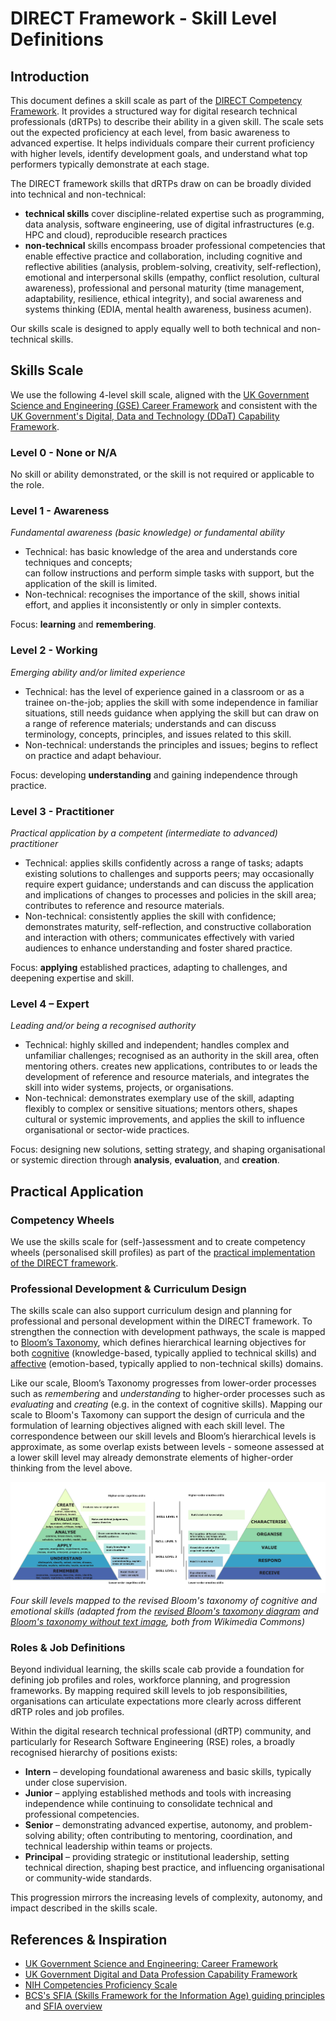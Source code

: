 # DIRECT Framework - Skill Level Definitions

## Introduction

This document defines a skill scale as part of the [DIRECT Competency Framework][direct-framework]. 
It provides a structured way for digital research technical professionals (dRTPs) to describe their ability in a given skill. 
The scale sets out the expected proficiency at each level, from basic awareness to advanced expertise. 
It helps individuals compare their current proficiency with higher levels, identify development goals, and understand what top performers typically demonstrate at each stage.

The DIRECT framework skills that dRTPs draw on can be broadly divided into technical and non-technical: 

- **technical skills** cover discipline-related expertise such as programming, data analysis, software engineering, use of digital infrastructures (e.g. HPC and cloud), reproducible research practices
- **non-technical** skills encompass broader professional competencies that enable effective practice and collaboration, including cognitive and reflective abilities (analysis, problem-solving, creativity, self-reflection), emotional and interpersonal skills (empathy, conflict resolution, cultural awareness), professional and personal maturity (time management, adaptability, resilience, ethical integrity), and social awareness and systems thinking (EDIA, mental health awareness, business acumen).

Our skills scale is designed to apply equally well to both technical and non-technical skills. 

## Skills Scale

We use the following 4-level skill scale, aligned with the [UK Government Science and Engineering (GSE) Career Framework][gse-framework] and consistent with the [UK Government's Digital, Data and Technology (DDaT) Capability Framework][ddat-framework].

### Level 0 - None or N/A

No skill or ability demonstrated, or the skill is not required or applicable to the role.

### Level 1 - Awareness

*Fundamental awareness (basic knowledge) or fundamental ability*

- Technical: has basic knowledge of the area and understands core techniques and concepts;  
can follow instructions and perform simple tasks with support, but the application of the skill is limited.
- Non-technical: recognises the importance of the skill, shows initial effort, and applies it inconsistently or only in simpler contexts.

Focus: **learning** and **remembering**.

### Level 2 - Working

*Emerging ability and/or limited experience*

- Technical: has the level of experience gained in a classroom or as a trainee on-the-job;
applies the skill with some independence in familiar situations, still needs guidance when applying the skill but can draw on a range of reference materials;
understands and can discuss terminology, concepts, principles, and issues related to this skill.
- Non-technical: understands the principles and issues; begins to reflect on practice and adapt behaviour.

Focus: developing **understanding** and gaining independence through practice.

### Level 3 - Practitioner

*Practical application by a competent (intermediate to advanced) practitioner*

- Technical: applies skills confidently across a range of tasks; 
adapts existing solutions to challenges and supports peers; 
may occasionally require expert guidance; 
understands and can discuss the application and implications of changes to processes and policies in the skill area; 
contributes to reference and resource materials.
- Non-technical: consistently applies the skill with confidence; 
demonstrates maturity, self-reflection, and constructive collaboration and interaction with others; 
communicates effectively with varied audiences to enhance understanding and foster shared practice.

Focus: **applying** established practices, adapting to challenges, and deepening expertise and skill.

### Level 4 – Expert

*Leading and/or being a recognised authority*

- Technical: highly skilled and independent; 
handles complex and unfamiliar challenges; 
recognised as an authority in the skill area, often mentoring others. 
creates new applications, contributes to or leads the development of reference and resource materials, and integrates the skill into wider systems, projects, or organisations.
- Non-technical: demonstrates exemplary use of the skill, adapting flexibly to complex or sensitive situations;
mentors others, shapes cultural or systemic improvements, and applies the skill to influence organisational or sector-wide practices.

Focus: designing new solutions, setting strategy, and shaping organisational or systemic direction through **analysis**, **evaluation**, and **creation**.

## Practical Application

### Competency Wheels

We use the skills scale for (self-)assessment and to create competency wheels (personalised skill profiles) as part of the [practical implementation of the DIRECT framework][direct-webapp].

### Professional Development & Curriculum Design 

The skills scale can also support curriculum design and planning for professional and personal development within the DIRECT framework.
To strengthen the connection with development pathways, the scale is mapped to [Bloom’s Taxonomy][blooms-taxonomy], which defines hierarchical learning objectives for both [cognitive][blooms-taxonomy-cognitive-image] (knowledge-based, typically applied to technical skills) and [affective][blooms-taxonomy-affective-image] (emotion-based, typically applied to non-technical skills) domains.

Like our scale, Bloom’s Taxonomy progresses from lower-order processes such as *remembering* and *understanding* to higher-order processes such as *evaluating* and *creating* (e.g. in the context of cognitive skills).
Mapping our scale to Bloom's Taxomony can support the design of curricula and the formulation of learning objectives aligned with each skill level.
The correspondence between our skill levels and Bloom’s hierarchical levels is approximate, as some overlap exists between levels - someone assessed at a lower skill level may already demonstrate elements of higher-order thinking from the level above.

![4 skill levels from the skills scale mapped to six categories of Bloom's taxonomy, with skill level 1 mapped to remembering, level 2 to understanding, level 3 to applying, and level 4 jointly mapped to analysing, evaluation and creating](../images/Bloom-taxonomy-cognitive-emotive-levels-combined.png)
*Four skill levels mapped to the revised Bloom's taxonomy of cognitive and emotional skills (adapted from the [revised Bloom's taxomony diagram][revised-blooms-taxonomy-image] and [Bloom's taxonomy without text image][blooms-taxonomy-without-text], both from Wikimedia Commons)*

### Roles & Job Definitions 

Beyond individual learning, the skills scale cab provide a foundation for defining job profiles and roles, workforce planning, and progression frameworks. 
By mapping required skill levels to job responsibilities, organisations can articulate expectations more clearly across different dRTP roles and job profiles.

Within the digital research technical professional (dRTP) community, and particularly for Research Software Engineering (RSE) roles, a broadly recognised hierarchy of positions exists:

- **Intern** – developing foundational awareness and basic skills, typically under close supervision.
- **Junior** – applying established methods and tools with increasing independence while continuing to consolidate technical and professional competencies.
- **Senior** – demonstrating advanced expertise, autonomy, and problem-solving ability; often contributing to mentoring, coordination, and technical leadership within teams or projects.
- **Principal** – providing strategic or institutional leadership, setting technical direction, shaping best practice, and influencing organisational or community-wide standards.

This progression mirrors the increasing levels of complexity, autonomy, and impact described in the skills scale. 

## References & Inspiration

* [UK Government Science and Engineering: Career Framework][gse-framework]
* [UK Government Digital and Data Profession Capability Framework][ddat-framework]
* [NIH Competencies Proficiency Scale][nih-framework]
* [BCS's SFIA (Skills Framework for the Information Age) guiding principles][sfia-guide] and [SFIA overview][sfia-framework]

[gse-framework]: https://assets.publishing.service.gov.uk/media/61a605f2e90e07043d677dd0/gse-career-framework-v2.pdf
[ddat-framework]: https://ddat-capability-framework.service.gov.uk/
[direct-framework]: ./skills-competencies-framework.json
[nih-framework]: https://hr.nih.gov/working-nih/competencies/competencies-proficiency-scale
[sfia-guide]: https://sfia-online.org/en/about-sfia/sfia-guiding-principles
[sfia-framework]: https://sfia-online.org/en/about-sfia/sfia-overview-for-new-users-211014.pdf
[blooms-taxonomy]: https://en.wikipedia.org/wiki/Bloom's_taxonomy
[revised-blooms-taxonomy-image]: https://en.wikipedia.org/wiki/Bloom's_taxonomy#/media/File:Bloom's_revised_taxonomy.svg
[blooms-taxonomy-cognitive-image]: https://upload.wikimedia.org/wikipedia/commons/thumb/7/72/BloomsTaxonomy.png/500px-BloomsTaxonomy.png
[blooms-taxonomy-affective-image]: https://upload.wikimedia.org/wikipedia/commons/thumb/7/7a/BloomsTaxonomy-Affective_01.png/500px-BloomsTaxonomy-Affective_01.png
[direct-webapp]: https://directframework.com
[blooms-taxonomy-without-text]: https://commons.wikimedia.org/wiki/File:Bloom-en_taxonomia_without_text.svg
